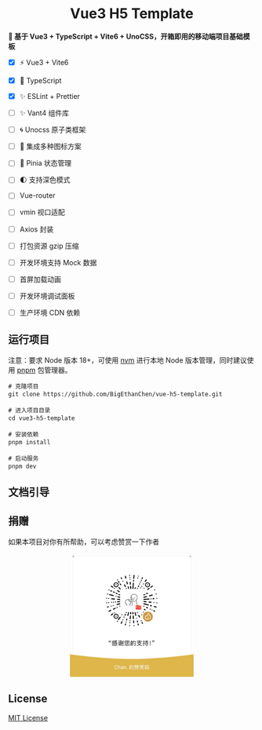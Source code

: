 <h1 align="center">Vue3 H5 Template</h1>

**🌱 基于 Vue3 + TypeScript + Vite6 + UnoCSS，开箱即用的移动端项目基础模板**

- [x] ⚡ Vue3 + Vite6
- [x] 🍕 TypeScript
- [x] ✨ ESLint + Prettier
- [ ] ✨ Vant4 组件库
- [ ] 🌀 Unocss 原子类框架
- [ ] 👏 集成多种图标方案
- [ ] 🍍 Pinia 状态管理
- [ ] 🌓 支持深色模式
- [ ] Vue-router
- [ ] vmin 视口适配
- [ ] Axios 封装
- [ ] 打包资源 gzip 压缩
- [ ] 开发环境支持 Mock 数据

- [ ] 首屏加载动画
- [ ] 开发环境调试面板
- [ ] 生产环境 CDN 依赖

## 运行项目

注意：要求 Node 版本 18+，可使用 [nvm](https://github.com/nvm-sh/nvm#installing-and-updating) 进行本地 Node 版本管理，同时建议使用 [pnpm](https://pnpm.io/zh/installation) 包管理器。

```shell
# 克隆项目
git clone https://github.com/BigEthanChen/vue-h5-template.git

# 进入项目目录
cd vue3-h5-template

# 安装依赖
pnpm install

# 启动服务
pnpm dev
```

## 文档引导

## 捐赠

如果本项目对你有所帮助，可以考虑赞赏一下作者

<div align="center">
	<img src="src/assets/docs/img/QRCode.png" alt="QRCode" style="width:50%;" />
</div>

## License

[MIT License](./LICENSE)
